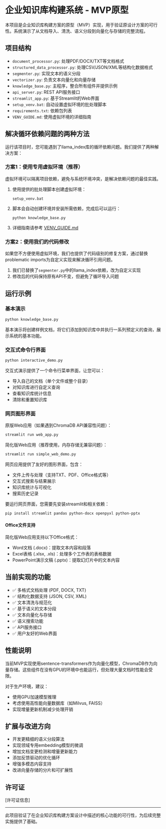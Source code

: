 # 企业知识库构建系统 - MVP原型

本项目是企业知识库构建方案的原型（MVP）实现，用于验证原设计方案的可行性。系统演示了从文档导入、清洗、语义分段到向量化与存储的完整流程。

## 项目结构

- `document_processor.py`: 处理PDF/DOCX/TXT等文档格式
- `structured_data_processor.py`: 处理CSV/JSON/XML等结构化数据格式
- `segmenter.py`: 实现文本的语义分段
- `vectorizer.py`: 负责文本向量化和向量存储
- `knowledge_base.py`: 主程序，整合所有组件并提供示例
- `api_server.py`: REST API服务接口
- `streamlit_app.py`: 基于Streamlit的Web界面
- `setup_venv.bat`: 自动设置虚拟环境的批处理脚本
- `requirements.txt`: 依赖包列表
- `VENV_GUIDE.md`: 使用虚拟环境的详细指南

## 解决循环依赖问题的两种方法

运行该项目时，您可能遇到了llama_index库的循环依赖问题。我们提供了两种解决方案：

### 方案1：使用专用虚拟环境（推荐）

虚拟环境可以隔离项目依赖，避免与系统环境冲突，是解决依赖问题的最佳实践。

1. 使用提供的批处理脚本创建虚拟环境：
   ```
   setup_venv.bat
   ```

2. 脚本会自动创建环境并安装所需依赖，完成后可以运行：
   ```
   python knowledge_base.py
   ```

3. 详细指南请参考 [VENV_GUIDE.md](VENV_GUIDE.md)

### 方案2：使用我们的代码修改

如果您不方便使用虚拟环境，我们也提供了代码级别的修复方案，通过替换problematic imports为自定义实现来解决循环引用问题。

1. 我们已替换了`segmenter.py`中的llama_index依赖，改为自定义实现
2. 修改后的代码保持原有API不变，但避免了循环导入问题

## 运行示例

### 基本演示
```bash
python knowledge_base.py
```
基本演示将创建样例文档，将它们添加到知识库中并执行一系列预定义的查询，展示系统的基本功能。

### 交互式命令行界面
```bash
python interactive_demo.py
```
交互式演示提供了一个命令行菜单界面，让您可以：
- 导入自己的文档（单个文件或整个目录）
- 对知识库进行自定义查询
- 查看知识库统计信息
- 清除和重置知识库

### 网页图形界面

原版Web应用（如果遇到ChromaDB API兼容性问题）：
```bash
streamlit run web_app.py
```

简化版Web应用（推荐使用，内存存储无兼容问题）：
```bash
streamlit run simple_web_demo.py
```

网页应用提供了友好的图形界面，包含：
- 文件上传与处理（支持TXT、PDF、Office格式等）
- 交互式搜索与结果展示
- 知识库统计与可视化
- 搜索历史记录

要运行网页界面，您需要先安装streamlit和相关依赖：
```bash
pip install streamlit pandas python-docx openpyxl python-pptx
```

#### Office文件支持

简化版Web应用支持以下Office格式：
- Word文档 (.docx)：提取文本内容和段落
- Excel表格 (.xlsx, .xls)：处理多个工作表的表格数据
- PowerPoint演示文稿 (.pptx)：提取幻灯片中的文本内容

## 当前实现的功能

- ✅ 多格式文档处理 (PDF, DOCX, TXT)
- ✅ 结构化数据支持 (JSON, CSV, XML)
- ✅ 文本清洗与规范化
- ✅ 基于语义的文本分段
- ✅ 文本向量化与存储
- ✅ 语义搜索功能
- ✅ API服务接口
- ✅ 用户友好的Web界面

## 性能说明

当前MVP实现使用sentence-transformers作为向量化模型，ChromaDB作为向量存储。这些组件在没有GPU的环境中也能运行，但处理大量文档时性能会受限。

对于生产环境，建议：
- 使用GPU加速模型推理
- 考虑使用高性能向量数据库（如Milvus, FAISS）
- 实现增量更新机制减少处理开销

## 扩展与改进方向

- 开发更精细的语义分段算法
- 实现领域专用embedding模型的微调
- 增加文档变更检测和增量更新能力
- 添加反馈驱动的优化循环
- 增强多模态内容支持
- 改进向量存储的分片和可扩展性

## 许可证

[许可证信息]

---

此项目验证了在企业知识库构建方案设计中描述的核心功能的可行性，为后续完整实施提供了基础。
